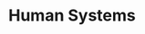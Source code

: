 ---
title: Human Systems

subject: Social Studies
category: Common Core Basics
chapter: 8
section: 8.3
tag: Geography

excerpt: "Demography is the study of people on the planet. Social scientists collect information about population growth, death rates, and birthrates. They also study migration, urban growth, and the mixing of cultures."

source:
- title: Common Core Basics
  subject: Social Studies
  chapter: 8
  toc_type: Lesson
  toc_number: 8.3
  pages: 

objectives:

skills:
- core: 
- reading: 

vocabulary:

key_concept:
---